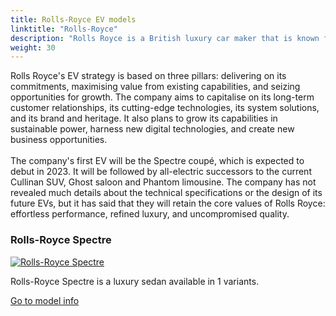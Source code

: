 ```yaml
---
title: Rolls-Royce EV models
linktitle: "Rolls-Royce"
description: "Rolls Royce is a British luxury car maker that is known for its high-end vehicles and bespoke craftsmanship. The company has recently announced that it will go all-electric by 2030, following the trend of other automakers that are committed to the decarbonisation of the transport sector. "
weight: 30
---
```

<!-- markdownlint-disable MD033 -->
<!-- markdownlint-disable MD010 -->
Rolls Royce's EV strategy is based on three pillars: delivering on its commitments, maximising value from existing capabilities, and seizing opportunities for growth. The company aims to capitalise on its long-term customer relationships, its cutting-edge technologies, its system solutions, and its brand and heritage. It also plans to grow its capabilities in sustainable power, harness new digital technologies, and create new business opportunities.        <br /><br />The company's first EV will be the Spectre coupé, which is expected to debut in 2023. It will be followed by all-electric successors to the current Cullinan SUV, Ghost saloon and Phantom limousine. The company has not revealed much details about the technical specifications or the design of its future EVs, but it has said that they will retain the core values of Rolls Royce: effortless performance, refined luxury, and uncompromised quality.

<div class="container shadow-sm p-3 mb-4 bg-body-tertiary rounded border">
<h3> Rolls-Royce Spectre</h3>
	<div class="row">
		<div class="col col-12 col-md-6">
			<a href="spectre"><img src="https://media.evkx.net/multimedia/models/rolls-royce/spectre/spectre/main_1_st.jpg" class="img-fluid" alt="Rolls-Royce Spectre" ></a>
		</div>
		<div class="col col-12 col-md-6">
<p>
Rolls-Royce Spectre is a luxury sedan available in 1 variants.
</p>
	<a href="spectre/" class="btn btn-outline-primary" role="button">Go to model info</a>
		</div>
	</div>
</div>
